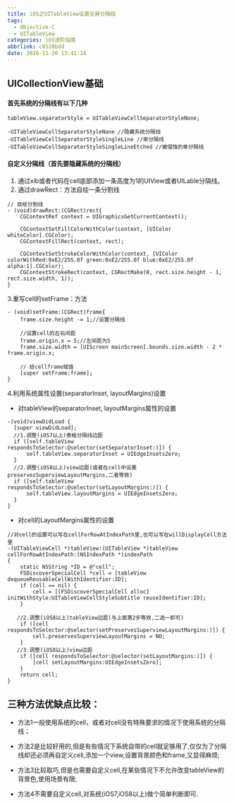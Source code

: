 ```yaml
---
title: iOS之UITableView设置全屏分隔线
tags:
  - Objective-C
  - UITableView
categories: iOS进阶指南
abbrlink: c8528bdd
date: 2016-11-20 13:41:14
---
```


## UICollectionView基础
#### 首先系统的分隔线有以下几种
```
tableView.separatorStyle = UITableViewCellSeparatorStyleNone;

-UITableViewCellSeparatorStyleNone //隐藏系统分隔线
-UITableViewCellSeparatorStyleSingleLine //单分隔线
-UITableViewCellSeparatorStyleSingleLineEtched //被侵蚀的单分隔线
```

<!-- more -->

#### 自定义分隔线（首先要隐藏系统的分隔线）
1. 通过xib或者代码在cell底部添加一条高度为1的UIView或者UILable分隔线。
2. 通过drawRect：方法自绘一条分割线

```
// 自绘分割线
- (void)drawRect:(CGRect)rect{
    CGContextRef context = UIGraphicsGetCurrentContext();

    CGContextSetFillColorWithColor(context, [UIColor whiteColor].CGColor);
    CGContextFillRect(context, rect);

    CGContextSetStrokeColorWithColor(context, [UIColor colorWithRed:0xE2/255.0f green:0xE2/255.0f blue:0xE2/255.0f alpha:1].CGColor);
    CGContextStrokeRect(context, CGRectMake(0, rect.size.height - 1, rect.size.width, 1));
}
```
3.重写cell的setFrame：方法
```
- (void)setFrame:(CGRect)frame{
    frame.size.height -= 1;//设置分隔线

    //设置cell的左右间距
    frame.origin.x = 5;//左间距为5
    frame.size.width = [UIScreen mainScreen].bounds.size.width - 2 * frame.origin.x;

    // 给cellframe赋值
    [super setFrame:frame];
}
```
4.利用系统属性设置(separatorInset, layoutMargins)设置
- 对tableView的separatorInset, layoutMargins属性的设置
```
-(void)viewDidLoad {
  [super viewDidLoad];
  //1.调整(iOS7以上)表格分隔线边距
  if ([self.tableView respondsToSelector:@selector(setSeparatorInset:)]) {
      self.tableView.separatorInset = UIEdgeInsetsZero;
  }
  //2.调整(iOS8以上)view边距(或者在cell中设置preservesSuperviewLayoutMargins,二者等效)
  if ([self.tableView respondsToSelector:@selector(setLayoutMargins:)]) {
      self.tableView.layoutMargins = UIEdgeInsetsZero;
  }
}
```
- 对cell的LayoutMargins属性的设置
```
//对cell的设置可以写在cellForRowAtIndexPath里,也可以写在willDisplayCell方法里
-(UITableViewCell *)tableView:(UITableView *)tableView cellForRowAtIndexPath:(NSIndexPath *)indexPath
{
    static NSString *ID = @"cell";
    FSDiscoverSpecialCell *cell = [tableView dequeueReusableCellWithIdentifier:ID];
    if (cell == nil) {
        cell = [[FSDiscoverSpecialCell alloc] initWithStyle:UITableViewCellStyleSubtitle reuseIdentifier:ID];
    }

   //2.调整(iOS8以上)tableView边距(与上面第2步等效,二选一即可)
    if ([cell respondsToSelector:@selector(setPreservesSuperviewLayoutMargins:)]) {
        cell.preservesSuperviewLayoutMargins = NO;
    }
   //3.调整(iOS8以上)view边距
    if ([cell respondsToSelector:@selector(setLayoutMargins:)]) {
        [cell setLayoutMargins:UIEdgeInsetsZero];
    }
    return cell;
}
```

## 三种方法优缺点比较：

- 方法1一般使用系统的cell，或者对cell没有特殊要求的情况下使用系统的分隔线；

- 方法2是比较好用的,但是有些情况下系统自带的cell就足够用了,仅仅为了分隔线却还必须再自定义cell,添加一个view,设置背景颜色和frame,又显得麻烦;

- 方法3比较取巧,但是也需要自定义cell,在某些情况下不允许改变tableView的背景色,使用场景有限;

- 方法4不需要自定义cell,对系统(iOS7,iOS8以上)做个简单判断即可.
